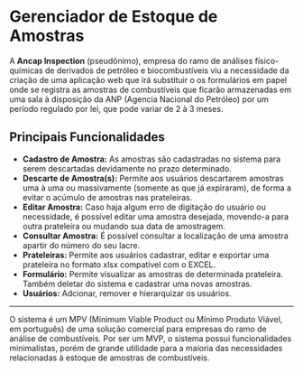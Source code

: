 # Gerenciador de Estoque de Amostras

A **Ancap Inspection** (pseudônimo), empresa do ramo de análises físico-químicas de derivados de petróleo e 
biocombustíveis viu a necessidade da criação de uma aplicação web que irá substituir o os formulários em papel 
onde se registra as amostras de combustíveis que ficarão armazenadas em uma sala à disposição da ANP (Agencia Nacional do Petróleo) 
por um período regulado por lei, que pode variar de 2 à 3 meses.

## Principais Funcionalidades

- **Cadastro de Amostra:** As amostras são cadastradas no sistema para serem descartadas devidamente no prazo determinado.
- **Descarte de Amostra(s):** Permite aos usuários descartarem amostras uma à uma ou massivamente (somente as que já expiraram), de forma a evitar o acúmulo de amostras nas prateleiras.
- **Editar Amostra:** Caso haja algum erro de digitação do usuário ou necessidade, é possível editar uma amostra desejada, movendo-a para outra prateleira ou mudando sua data de amostragem.
- **Consultar Amostra:** É possível consultar a localização de uma amostra apartir do número do seu lacre.
- **Prateleiras:** Permite aos usuários cadastrar, editar e exportar uma prateleira no formato xlsx compatível com o EXCEL.
- **Formulário:** Permite visualizar as amostras de determinada prateleira. Também deletar do sistema e cadastrar uma novas amostras.
- **Usuários:** Adcionar, remover e hierarquizar os usuários.
  
---

O sistema é um MPV (Minimum Viable Product ou Mínimo Produto Viável, em português) de uma solução comercial para empresas do ramo de análise de combustíveis. Por ser um MVP, o sistema possui funcionalidades minimalistas, porém de grande utilidade para a maioria das necessidades relacionadas à estoque de amostras de combustíveis.
